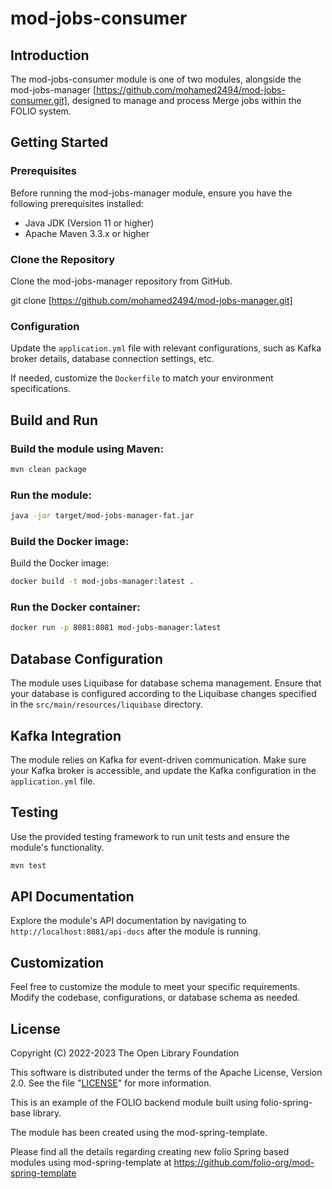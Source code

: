 # mod-jobs-consumer

## Introduction

The mod-jobs-consumer module is one of two modules, alongside the mod-jobs-manager [https://github.com/mohamed2494/mod-jobs-consumer.git], designed to manage and process Merge jobs within the FOLIO system.

## Getting Started

### Prerequisites

Before running the mod-jobs-manager module, ensure you have the following prerequisites installed:

* Java JDK (Version 11 or higher)
* Apache Maven 3.3.x or higher

### Clone the Repository

Clone the mod-jobs-manager repository from GitHub.

git clone [https://github.com/mohamed2494/mod-jobs-manager.git]
### Configuration

Update the `application.yml` file with relevant configurations, such as Kafka broker details, database connection settings, etc.

If needed, customize the `Dockerfile` to match your environment specifications.

## Build and Run

### Build the module using Maven:
```bash
mvn clean package
```

### Run the module:
```bash
java -jar target/mod-jobs-manager-fat.jar
```

### Build the Docker image:
Build the Docker image:

```bash
docker build -t mod-jobs-manager:latest .

```
### Run the Docker container:
```bash
docker run -p 8081:8081 mod-jobs-manager:latest
```

## Database Configuration

The module uses Liquibase for database schema management. Ensure that your database is configured according to the Liquibase changes specified in the `src/main/resources/liquibase` directory.

## Kafka Integration

The module relies on Kafka for event-driven communication. Make sure your Kafka broker is accessible, and update the Kafka configuration in the `application.yml` file.

## Testing

Use the provided testing framework to run unit tests and ensure the module's functionality.

```bash
mvn test
```

## API Documentation

Explore the module's API documentation by navigating to `http://localhost:8081/api-docs` after the module is running.

## Customization

Feel free to customize the module to meet your specific requirements. Modify the codebase, configurations, or database schema as needed.

## License
Copyright (C) 2022-2023 The Open Library Foundation

This software is distributed under the terms of the Apache License,
Version 2.0. See the file "[LICENSE](LICENSE)" for more information.

This is an example of the FOLIO backend module built using folio-spring-base library.

The module has been created using the mod-spring-template.

Please find all the details regarding creating new folio Spring based modules using mod-spring-template at https://github.com/folio-org/mod-spring-template

